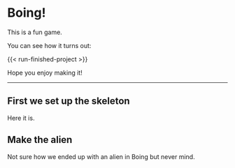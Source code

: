 # Boing!

This is a fun game.

You can see how it turns out:

{{< run-finished-project >}}

Hope you enjoy making it!


----------------------------------------------------------------


## First we set up the skeleton

Here it is.


## Make the alien

Not sure how we ended up with an alien in Boing but never mind.
